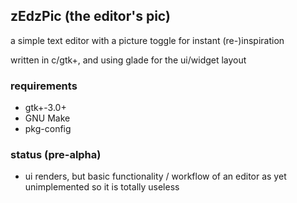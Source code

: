 
## zEdzPic (the editor's pic)

a simple text editor with a picture toggle for instant (re-)inspiration

written in c/gtk+, and using glade for the ui/widget layout

### requirements
- gtk+-3.0+
- GNU Make
- pkg-config

### status (pre-alpha)
- ui renders, but basic functionality / workflow of an editor as yet unimplemented so it is totally useless

